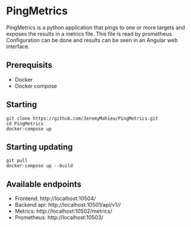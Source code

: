 # PingMetrics
PingMetrics is a python application that pings to one or more targets and exposes the results in a metrics file. This file is read by prometheus. Configuration can be done and results can be seen in an Angular web interface.

## Prerequisits
* Docker
* Docker compose

## Starting
```
git clone https://github.com/JeremyMahieu/PingMetrics.git
cd PingMetrics
docker-compose up
```
## Starting updating
```
git pull
docker-compose up --build
```
## Available endpoints
* Frontend: http://localhost:10504/
* Backend api: http://localhost:10501/api/v1/<route>/
* Metrics: http://localhost:10502/metrics/
* Prometheus: http://localhost:10503/
